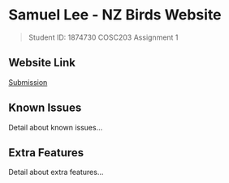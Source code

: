 # Samuel Lee - NZ Birds Website
> Student ID: 1874730
> COSC203 Assignment 1

## Website Link

[Submission](https://google.com)

## Known Issues

Detail about known issues...

## Extra Features

Detail about extra features...
